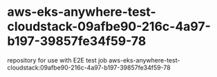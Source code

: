 # aws-eks-anywhere-test-cloudstack-09afbe90-216c-4a97-b197-39857fe34f59-78
repository for use with E2E test job aws-eks-anywhere-test-cloudstack:09afbe90-216c-4a97-b197-39857fe34f59-78
